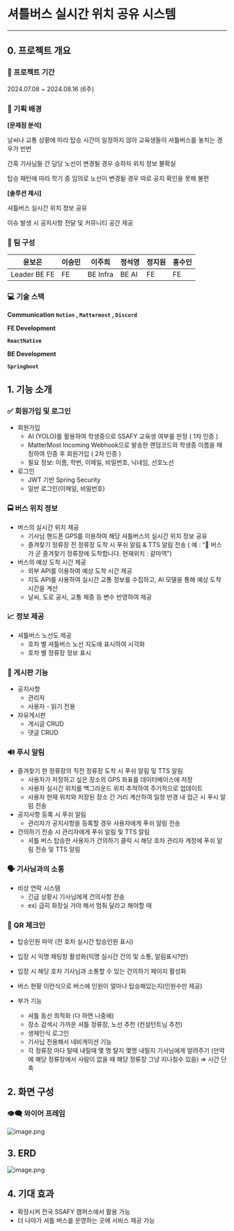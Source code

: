 # 셔틀버스 실시간 위치 공유 시스템

---

## 0. 프로젝트 개요

### **📆 프로젝트** 기간

2024.07.08 ~ 2024.08.16 (6주)

### **💭** 기획 배경

**[문제점 분석]**

날씨나 교통 상황에 따라 탑승 시간이 일정하지 않아 교육생들이 셔틀버스를 놓치는 경우가 빈번

간혹 기사님들 간 담당 노선이 변경될 경우 승하차 위치 정보 불확실

탑승 패턴에 따라 학기 중 임의로 노선이 변경될 경우 따로 공지 확인을 못해 불편

**[솔루션 제시]**

셔틀버스 실시간 위치 정보 공유

이슈 발생 시 공지사항 전달 및 커뮤니티 공간 제공

### **👯 팀 구성**

| 윤보은        | 이승민  | 이주희   | 정석영 | 정지원 | 홍수인 |
| ------------- | ------- | -------- | ------ | ------ | ------ |
| Leader BE FE | FE | BE Infra | BE AI | FE     | FE     |

### **💻 기술 스택**

**Communication
`Notion` , `Mattermost` , `Discord`**

**FE Development**

**`ReactNative`**

**BE Development**

**`Springboot`**

## 1. 기능 소개

### **✅ 회원가입 및 로그인**

- 회원가입
  - AI (YOLO)를 활용하여 학생증으로 SSAFY 교육생 여부를 판정 ( 1차 인증 )
  - MatterMost Incoming Webhook으로 발송한 랜덤코드와 학생증 이름을 매칭하여 인증 후 회원가입 ( 2차 인증 )
  - 필요 정보: 이름, 학번, 이메일, 비밀번호, 닉네임, 선호노선
- 로그인
  - JWT 기반 Spring Security
  - 일반 로그인(이메일, 비밀번호)

### 🚍 버스 위치 정보

- 버스의 실시간 위치 제공
  - 기사님 핸드폰 GPS를 이용하여 해당 셔틀버스의 실시간 위치 정보 공유
  - 즐겨찾기 정류장 전 정류장 도착 시 푸쉬 알림 & TTS 알림 전송 ( 예 : “🚌 버스가 곧 즐겨찾기 정류장에 도착합니다. 현재위치 : 갈마역”)
- 버스의 예상 도착 시간 제공
  - 외부 API를 이용하여 예상 도착 시간 제공
  - 지도 API를 사용하여 실시간 교통 정보를 수집하고, AI 모델을 통해 예상 도착 시간을 계산
  - 날씨, 도로 공사, 교통 체증 등 변수 반영하여 제공

### 📈 정보 제공

- 셔틀버스 노선도 제공
  - 호차 별 셔틀버스 노선 지도에 표시하여 시각화
  - 호차 별 정류장 정보 표시

### 💬 게시판 기능

- 공지사항
  - 관리자
  - 사용자 - 읽기 전용
- 자유게시판
  - 게시글 CRUD
  - 댓글 CRUD

### 🔊 푸시 알림

- 즐겨찾기 한 정류장의 직전 정류장 도착 시 푸쉬 알림 및 TTS 알림
  - 사용자가 저장하고 싶은 장소의 GPS 좌표를 데이터베이스에 저장
  - 사용자 실시간 위치를 백그라운드 위치 추적하여 주기적으로 업데이트
  - 사용자 현재 위치와 저장된 장소 간 거리 계산하여 일정 반경 내 접근 시 푸시 알림 전송
- 공지사항 등록 시 푸쉬 알림
  - 관리자가 공지사항을 등록할 경우 사용자에게 푸쉬 알림 전송
- 건의하기 전송 시 관리자에게 푸쉬 알림 및 TTS 알림
  - 셔틀 버스 탑승한 사용자가 건의하기 클릭 시 해당 호차 관리자 계정에 푸쉬 알림 전송 및 TTS 알림

### 🗣️ 기사님과의 소통

- 비상 연락 시스템
  - 긴급 상황시 기사님에게 건의사항 전송
  - ex) 급히 화장실 가야 해서 멈춰 달라고 해야할 때

### 🎫 QR 체크인

- 탑승인원 파악 (전 호차 실시간 탑승인원 표시)
- 입장 시 익명 채팅창 활성화(익명 실시간 건의 및 소통, 알림표시?만)
- 입장 시 해당 호차 기사님과 소통할 수 있는 건의하기 페이지 활성화
- 버스 현황 이런식으로 버스에 인원이 얼마나 탑승해있는지(인원수만 제공)

- 부가 기능
  - 셔틀 동선 최적화 (다 하면 나중에)
  - 장소 검색시 가까운 셔틀 정류장, 노선 추천 (컨설턴트님 추천)
  - 생체인식 로그인
  - 기사님 전용해서 네비게이션 기능
  - 각 정류장 마다 탈때 내릴때 몇 명 탈지 몇명 내릴지 기사님에게 알려주기 (만약에 해당 정류장에서 사람이 없을 때 해당 정류장 그냥 지나칠수 있음) ⇒ 시간 단축

## 2. 화면 구성

### 👁‍🗨 와이어 프레임

![image.png](https://prod-files-secure.s3.us-west-2.amazonaws.com/f013385e-9dd0-40f7-b35e-40ac32ef030e/b5d06333-f52d-48d9-89e5-1f0be7018d61/image.png)

## 3. ERD

![image.png](https://prod-files-secure.s3.us-west-2.amazonaws.com/f013385e-9dd0-40f7-b35e-40ac32ef030e/a098b4a8-48f4-4178-8898-6ea3933811b9/image.png)

## 4. 기대 효과

- 확장시켜 전국 SSAFY 캠퍼스에서 활용 가능
- 더 나아가 셔틀 버스를 운영하는 곳에 서비스 제공 가능

